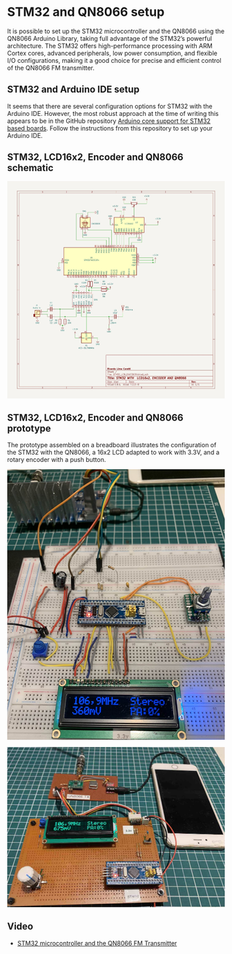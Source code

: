 # STM32 and QN8066 setup

It is possible to set up the STM32 microcontroller and the QN8066 using the QN8066 Arduino Library, taking full advantage of the STM32’s powerful architecture. The STM32 offers high-performance processing with ARM Cortex cores, advanced peripherals, low power consumption, and flexible I/O configurations, making it a good  choice for precise and efficient control of the QN8066 FM transmitter.


## STM32 and Arduino IDE setup

It seems that there are several configuration options for STM32 with the Arduino IDE. However, the most robust approach at the time of writing this appears to be in the GitHub repository [Arduino core support for STM32 based boards](https://github.com/stm32duino/Arduino_Core_STM32). Follow the instructions from this repository to set up your Arduino IDE.


## STM32, LCD16x2, Encoder and QN8066 schematic

![STM32, LCD16x2, Encoder and QN8066 schematic](./schematic_stm32_encoder_lcd.jpg)


##  STM32, LCD16x2, Encoder and QN8066 prototype

The prototype assembled on a breadboard illustrates the configuration of the STM32 with the QN8066, a 16x2 LCD adapted to work with 3.3V, and a rotary encoder with a push button.

![STM32, LCD16x2, Encoder and QN8066 prototype 1](./prototype_stm32_encoder_lcd.jpg)


![STM32, LCD16x2, Encoder and QN8066 prototype 2](./prototype_stm32_encoder_lcd_2.jpg)



## Video

* [STM32 microcontroller and the QN8066 FM Transmitter](https://youtu.be/Y80ud6KVOTU?si=fTDgtkt9-0fRZk56)

